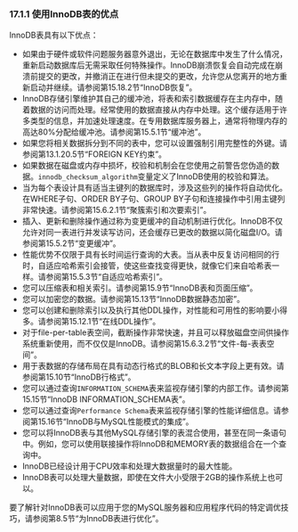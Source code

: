 ### 17.1.1 使用InnoDB表的优点

InnoDB表具有以下优点：

- 如果由于硬件或软件问题服务器意外退出，无论在数据库中发生了什么情况，重新启动数据库后无需采取任何特殊操作。InnoDB崩溃恢复会自动完成在崩溃前提交的更改，并撤消正在进行但未提交的更改，允许您从您离开的地方重新启动并继续。请参阅第15.18.2节“InnoDB恢复”。
- InnoDB存储引擎维护其自己的缓冲池，将表和索引数据缓存在主内存中，随着数据的访问而处理。经常使用的数据直接从内存中处理。这个缓存适用于许多类型的信息，并加速处理速度。在专用数据库服务器上，通常将物理内存的高达80%分配给缓冲池。请参阅第15.5.1节“缓冲池”。
- 如果您将相关数据拆分到不同的表中，您可以设置强制引用完整性的外键。请参阅第13.1.20.5节“FOREIGN KEY约束”。
- 如果数据在磁盘或内存中损坏，校验和机制会在您使用之前警告您伪造的数据。`innodb_checksum_algorithm`变量定义了InnoDB使用的校验和算法。
- 当为每个表设计具有适当主键列的数据库时，涉及这些列的操作将自动优化。在WHERE子句、ORDER BY子句、GROUP BY子句和连接操作中引用主键列非常快速。请参阅第15.6.2.1节“聚簇索引和次要索引”。
- 插入、更新和删除操作通过称为变更缓冲的自动机制进行优化。InnoDB不仅允许对同一表进行并发读写访问，还会缓存已更改的数据以简化磁盘I/O。请参阅第15.5.2节“变更缓冲”。
- 性能优势不仅限于具有长时间运行查询的大表。当从表中反复访问相同的行时，自适应哈希索引会接管，使这些查找变得更快，就像它们来自哈希表一样。请参阅第15.5.3节“自适应哈希索引”。
- 您可以压缩表和相关索引。请参阅第15.9节“InnoDB表和页面压缩”。
- 您可以加密您的数据。请参阅第15.13节“InnoDB数据静态加密”。
- 您可以创建和删除索引以及执行其他DDL操作，对性能和可用性的影响要小得多。请参阅第15.12.1节“在线DDL操作”。
- 对于file-per-table表空间，截断操作非常快速，并且可以释放磁盘空间供操作系统重新使用，而不仅仅是InnoDB。请参阅第15.6.3.2节“文件-每-表表空间”。
- 用于表数据的存储布局在具有动态行格式的BLOB和长文本字段上更有效。请参阅第15.10节“InnoDB行格式”。
- 您可以通过查询`INFORMATION_SCHEMA`表来监视存储引擎的内部工作。请参阅第15.15节“InnoDB INFORMATION_SCHEMA表”。
- 您可以通过查询`Performance Schema`表来监视存储引擎的性能详细信息。请参阅第15.16节“InnoDB与MySQL性能模式的集成”。
- 您可以将InnoDB表与其他MySQL存储引擎的表混合使用，甚至在同一条语句中。例如，您可以使用联接操作将InnoDB和MEMORY表的数据组合在一个查询中。
- InnoDB已经设计用于CPU效率和处理大数据量时的最大性能。
- InnoDB表可以处理大量数据，即使在文件大小受限于2GB的操作系统上也可以。

要了解针对InnoDB表可以应用于您的MySQL服务器和应用程序代码的特定调优技巧，请参阅第8.5节“为InnoDB表进行优化”。